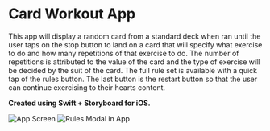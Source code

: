 
# Card Workout App

This app will display a random card from a standard deck when ran until the user taps on the stop button to land on a card that will specify what exercise to do and how many repetitions of that exercise to do. The number of repetitions is attributed to the value of the card and the type of exercise will be decided by the suit of the card. The full rule set is available with a quick tap of the rules button. The last button is the restart button so that the user can continue exercising to their hearts content.

**Created using Swift + Storyboard for iOS.**

![App Screen](https://github.com/jimmygranadino/card-workout/tree/master/CardWorkout/CardWorkout/Assets.xcassets/app.imageset/app.png) ![Rules Modal in App](https://github.com/jimmygranadino/card-workout/tree/master/CardWorkout/CardWorkout/Assets.xcassets/rules.imageset/rules.png)
